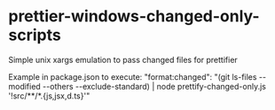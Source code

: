 # prettier-windows-changed-only-scripts
Simple unix xargs emulation to pass changed files for prettifier

Example in package.json to execute:
"format:changed": "(git ls-files --modified --others --exclude-standard) | node prettify-changed-only.js '!src/**/*.{js,jsx,d.ts}'"
